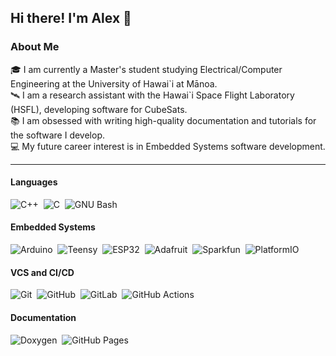 ## Hi there! I'm Alex 👋

### About Me

🎓 I am currently a Master's student studying Electrical/Computer Engineering 
at the University of Hawai\`i at Mānoa.\
🛰 I am a research assistant with the Hawai\`i Space Flight Laboratory (HSFL),
developing software for CubeSats.\
📚 I am obsessed with writing high-quality documentation and tutorials for the 
software I develop.\
💻 My future career interest is in Embedded Systems software development.

***

#### Languages
![C++](https://img.shields.io/badge/C%2B%2B-00599C?style=flat&logo=cplusplus)&nbsp;
![C](https://img.shields.io/badge/C-A8B9CC?style=flat&logo=c&logoColor=black)&nbsp;
![GNU Bash](https://img.shields.io/badge/GNU%20Bash-4EAA25?style=flat&logo=GNU-Bash&logoColor=white)&nbsp;

#### Embedded Systems
![Arduino](https://img.shields.io/badge/Arduino-00878F?style=flat&logo=Arduino&logoColor=white)&nbsp;
![Teensy](https://img.shields.io/badge/PJRC%20Teensy-002157?style=flat)&nbsp;
![ESP32](https://img.shields.io/badge/ESP32-E7352C?style=flat&logo=Espressif&logoColor=white)&nbsp;
![Adafruit](https://img.shields.io/badge/Adafruit-000000?style=flat&logo=Adafruit&logoColor=white)&nbsp;
![Sparkfun](https://img.shields.io/badge/SparkFun-E53525?style=flat&logo=SparkFun&logoColor=white)&nbsp;
![PlatformIO](https://img.shields.io/badge/PlatformIO-F5822A?style=flat&logo=PlatformIO&logoColor=white)&nbsp;

#### VCS and CI/CD
![Git](https://img.shields.io/badge/Git-F05032?style=flat&logo=Git&logoColor=white)&nbsp;
![GitHub](https://img.shields.io/badge/GitHub-181717?style=flat&logo=GitHub&logoColor=white)&nbsp;
![GitLab](https://img.shields.io/badge/GitLab-FC6D26?style=flat&logo=GitLab&logoColor=white)&nbsp;
![GitHub Actions](https://img.shields.io/badge/GitHub%20Actions-2088FF?style=flat&logo=GitHub-Actions&logoColor=white)&nbsp;

#### Documentation
![Doxygen](https://img.shields.io/badge/Doxygen-2C4AA8?style=flat&logo=Doxygen&logoColor=white)&nbsp;
![GitHub Pages](https://img.shields.io/badge/GitHub%20Pages-222222?style=flat&logo=GitHub-Pages&logoColor=white)&nbsp;








<!--
**montoyaoa/montoyaoa** is a ✨ _special_ ✨ repository because its `README.md` (this file) appears on your GitHub profile.

Here are some ideas to get you started:

- 🔭 I’m currently working on ...
- 🌱 I’m currently learning ...
- 👯 I’m looking to collaborate on ...
- 🤔 I’m looking for help with ...
- 💬 Ask me about ...
- 📫 How to reach me: ...
- 😄 Pronouns: ...
- ⚡ Fun fact: ...
-->
